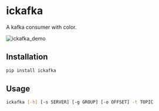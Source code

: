 # ickafka

A kafka consumer with color.

![ickafka_demo](https://user-images.githubusercontent.com/4519234/44621701-d6516300-a878-11e8-8ab7-752e7b286352.gif)

## Installation

```bash
pip install ickafka
```

## Usage

```bash
ickafka [-h] [-s SERVER] [-g GROUP] [-o OFFSET] -t TOPIC
```
